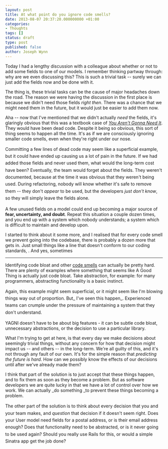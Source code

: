 ```yaml
---
layout: post
title: At what point do you ignore code smells?
date: 2013-08-07 20:37:20.000000000 +01:00
categories:
- Thoughts
tags: []
status: draft
type: post
published: false
author: Joseph Wynn
---
```


Today I had a lengthy discussion with a colleague about whether or not to add some fields to one of our models. I remember thinking partway through: why are we even discussing this? This is such a trivial task -- surely we can just add the fields now and be done with it.

The thing is, these trivial tasks can be the cause of major headaches down the road. The reason we were having the discussion in the first place is because we didn't need those fields _right then_. There was a chance that we might need them in the future, but it would just be easier to add them now.

Aha -- now that I've mentioned that we didn't actually _need_ the fields, it's glaringly obvious that this was a textbook case of _[You Aren't Gonna Need It](http://en.wikipedia.org/wiki/You_aren)_. They would have been dead code. Despite it being so obvious, this sort of thing seems to happen all the time. It's as if we are consciously ignoring smaller code smells, even when they're right under our nose.

<span style="line-height: 1.6;">Committing a few lines of dead code may seem like a superficial example, but it could have ended up causing us a lot of pain in the future. If we had added those fields and never used them, what would the long-term cost have been? Eventually, the team would forget about the fields. They weren't documented, because at the time it was obvious that they weren't being used. During refactoring, nobody will know whether it's safe to remove them -- they don't </span>_appear_<span style="line-height: 1.6;"> to be used, but the developers </span>_just don't know_<span style="line-height: 1.6;">, so they will simply leave the fields alone.</span>

A few unused fields on a model could end up becoming a major source of **fear, uncertainty, and doubt**. Repeat this situation a couple dozen times, and you end up with a system which nobody understands; a system which is difficult to maintain and develop upon.

I started to think about it some more, and I realised that for every code smell we prevent going into the codebase, there is probably a dozen more that gets in. Just small things like a line that doesn't conform to our coding standards, . And yes, sometimes

-----

Identifying code bloat and other [code smells](http://martinfowler.com/bliki/CodeSmell.html) can actually be pretty hard. There are plenty of examples where something that seems like A Good Thing is actually just code bloat. Take abstraction, for example: for many programmers, abstracting functionality is a basic instinct.

<span style="line-height: 1.6;">Again, this example might seem superficial, or it might seem like I'm blowing things way out of proportion. But</span>_ I've seen this happen_<span style="line-height: 1.6;">. Experienced teams can crumple under the pressure of maintaining a system that they don't understand.</span>

YAGNI doesn't have to be about big features - it can be subtle code bloat, unnecessary abstractions, or the decision to use a particular library.

What I'm trying to get at here, is that every day we make decisions about seemingly trivial things, without any concern for how that decision might impact us -- and others -- in the long-term. We're all guilty of this, and it's not through any fault of our own. It's for the simple reason that _predicting the future is hard_. How can we possibly know the effects of our decisions until after we've already made them?

I think that part of the solution is to just accept that these things happen, and to fix them as soon as they become a problem. But as software developers we are quite lucky in that we have a lot of control over how we work. We can actually _do something _to prevent these things becoming a problem.

The other part of the solution is to t<span style="line-height: 1.6;">hink about every decision that you and your team makes, and </span>_question_<span style="line-height: 1.6;"> that decision if it doesn't seem right</span><span style="line-height: 1.6;">. </span><span style="line-height: 1.6;">Does your User model need fields for a postal address, or is their email address enough? Does that functionality need to be abstracted, or is it never going to be used again? Should you really use Rails for this, or would a simple Sinatra app get the job done?</span>
